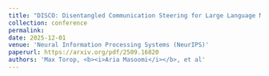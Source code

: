 ```yaml
---
title: "DISCO: Disentangled Communication Steering for Large Language Models"
collection: conference
permalink: 
date: 2025-12-01
venue: 'Neural Information Processing Systems (NeurIPS)'
paperurl: https://arxiv.org/pdf/2509.16820
authors: 'Max Torop, <b><i>Aria Masoomi</i></b>, et al'
---
```

